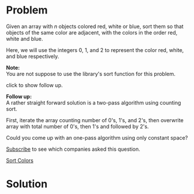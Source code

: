 
# Problem

Given an array with _n_ objects colored red, white or blue, sort them so that
objects of the same color are adjacent, with the colors in the order red,
white and blue.

Here, we will use the integers 0, 1, and 2 to represent the color red, white,
and blue respectively.

**Note:**  
You are not suppose to use the library's sort function for this problem.

click to show follow up.

**Follow up:**  
A rather straight forward solution is a two-pass algorithm using counting
sort.

First, iterate the array counting number of 0's, 1's, and 2's, then overwrite
array with total number of 0's, then 1's and followed by 2's.

Could you come up with an one-pass algorithm using only constant space?

[Subscribe](/subscribe/) to see which companies asked this question.



[Sort Colors](https://leetcode.com/problems/sort-colors)

# Solution



